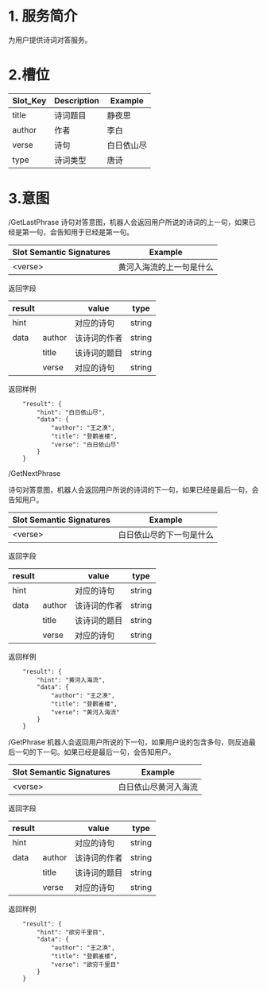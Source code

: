 # 1. 服务简介

为用户提供诗词对答服务。

# 2.槽位

| **Slot\_Key** | **Description** | **Example** |
| --- | --- | --- |
| title | 诗词题目 | 静夜思 |
| author | 作者 | 李白 |
| verse | 诗句 | 白日依山尽 |
| type | 诗词类型 | 唐诗 |

# 3.意图

\/GetLastPhrase
诗句对答意图，机器人会返回用户所说的诗词的上一句，如果已经是第一句，会告知用于已经是第一句。

| **Slot Semantic Signatures** | **Example** |
| --- | --- |
| &lt;verse&gt; | 黄河入海流的上一句是什么 |

返回字段

| **result** |  | **value** | **type** |
| --- | --- | --- | --- |
| hint |  | 对应的诗句 | string |
| data | author | 该诗词的作者 | string |
|  | title | 该诗词的题目 | string |
|  | verse | 对应的诗句 | string |

返回样例

```
    "result": {
        "hint": "白日依山尽",
        "data": {
            "author": "王之涣",
            "title": "登鹳雀楼",
            "verse": "白日依山尽"
        }
    }
```

\/GetNextPhrase

诗句对答意图，机器人会返回用户所说的诗词的下一句，如果已经是最后一句，会告知用户。

| **Slot Semantic Signatures** | **Example** |
| --- | --- |
| &lt;verse&gt; | 白日依山尽的下一句是什么 |

返回字段

| **result** |  | **value** | **type** |
| --- | --- | --- | --- |
| hint |  | 对应的诗句 | string |
| data | author | 该诗词的作者 | string |
|  | title | 该诗词的题目 | string |
|  | verse | 对应的诗句 | string |

返回样例

```
    "result": {
        "hint": "黄河入海流",
        "data": {
            "author": "王之涣",
            "title": "登鹳雀楼",
            "verse": "黄河入海流"
        }
    }
```

\/GetPhrase
机器人会返回用户所说的下一句，如果用户说的包含多句，则反追最后一句的下一句。如果已经是最后一句，会告知用户。

| **Slot Semantic Signatures** | **Example** |
| --- | --- |
| &lt;verse&gt; | 白日依山尽黄河入海流 |

返回字段

| **result** |  | **value** | **type** |
| --- | --- | --- | --- |
| hint |  | 对应的诗句 | string |
| data | author | 该诗词的作者 | string |
|  | title | 该诗词的题目 | string |
|  | verse | 对应的诗句 | string |

返回样例

```
    "result": {
        "hint": "欲穷千里目",
        "data": {
            "author": "王之涣",
            "title": "登鹳雀楼",
            "verse": "欲穷千里目"
        }
    }
```

